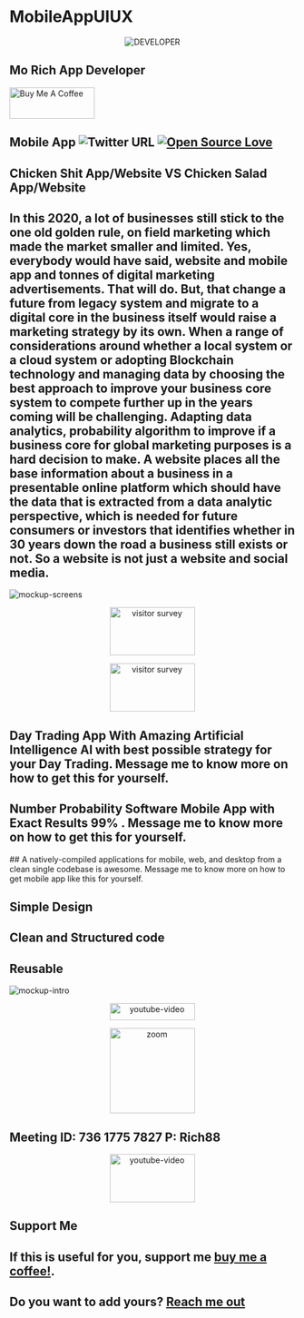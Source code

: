 # MobileAppUIUX
<p align="center">
<img src="assets/promotional/developer.jpg" alt="DEVELOPER" />
</p>

## Mo Rich App Developer 

<a href="https://www.amazon.com/Gift-Cards-Starbucks/s?rh=n%3A2238192011%2Cp_89%3AStarbucks" target="_blank"><img src="https://cdn.buymeacoffee.com/buttons/default-blue.png" alt="Buy Me A Coffee" style="height: 55px !important;width: 150px !important;" ></a> 

## Mobile App ![Twitter URL](https://img.shields.io/twitter/url?style=social&url=https%3A%2F%2Ftwitter.com%2Fchannel_rich) [![Open Source Love](https://badges.frapsoft.com/os/v2/open-source.svg?v=103)](https://azririch88.github.io/MobileAppUIUX/)

<p align="center">
</p> 

## Chicken Shit App/Website VS Chicken Salad App/Website 

## In this 2020, a lot of businesses still stick to the one old golden rule, on field marketing which made the market smaller and limited. Yes, everybody would have said, website and mobile app and tonnes of digital marketing advertisements. That will do. But,  that change a future from legacy system and migrate to a digital core in the business itself would raise a marketing strategy by its own. When a range of considerations around whether a local system or a cloud system or adopting Blockchain technology and managing data by choosing the best approach to improve your business core system to compete further up in the years coming will be challenging. Adapting data analytics, probability algorithm to improve if a business core for global marketing purposes is a hard decision to make. A website places all the base information about a business in a presentable online platform which should have the data that is extracted from a data analytic perspective, which is needed for future consumers or investors that identifies whether in 30 years down the road a business still exists or not. So a website is not just a website and social media. 

<p align="center">
</p> 


<img src="assets/promotional/Mockup&#32;Screens.png" alt="mockup-screens" /> 
<p align="center">
<a href="https://bit.ly/2BOsv04"><img src="assets/promotional/post-call-surveys.jpg" title="Visitor Survey 1" alt="visitor survey" style="height: 85px !important;width: 150px !important;"></a> 
</p>
<p align="center"> 
<a href="https://bit.ly/2Zd5V9A"><img src="assets/promotional/post-call-surveys.jpg" title="Visitor Survey 2" alt="visitor survey" style="height: 85px !important;width: 150px !important;"></a> 
</p> 



## Day Trading App With Amazing Artificial Intelligence AI with best possible strategy for your Day Trading. Message me to know more on how to get this for yourself. 

<p align="center">
</p> 


## Number Probability Software Mobile App with Exact Results 99% . Message me to know more on how to get this for yourself. 

<p align="center">
</p>
## A natively-compiled applications for mobile, web, and desktop from a clean single codebase is awesome. Message me to know more on how to get mobile app like this for yourself. 

<p align="center">
</p> 

## Simple Design 

<p align="center">
</p> 

## Clean and Structured code 

<p align="center">
</p> 

## Reusable 

<p align="center">
</p> 

<img src="assets/promotional/Mockup&#32;Intro.png" alt="mockup-intro" />
<p align="center">
</p>
<p align="center">
<a href="https://m.youtube.com/channel/UCGQ3vgeqmGHVanIcw6Up99A"><img src="assets/promotional/youtube.png" title="Mo Rich Channel" alt="youtube-video" style="height: 30px !important;width: 150px !important;"></a> 
</p>
<p align="center">
<a href="https://us04web.zoom.us/j/73617757827?pwd=ZER1dXQrakNGWXI2aG5Uc24yOVVGZz09"><img src="assets/promotional/zoom.png" title="Mo Rich Channel" alt="zoom" style="height: 150px !important;width: 150px !important;"></a>
</p>

## Meeting ID: 736 1775 7827 P: Rich88 
<p align="center">
</p>
<p align="center">
<a href="https://play.google.com/store/apps/details?id=com.int2.ecommerce_int2"><img src="assets/promotional/google-play-badge.png" title="e-Commerce" alt="youtube-video" style="height: 85px !important;width: 150px !important;"></a>
</p>

## Support Me

## If this is useful for you, support me [buy me a coffee!](https://www.amazon.com/Gift-Cards-Starbucks/s?rh=n%3A2238192011%2Cp_89%3AStarbucks).

## Do you want to add yours? [Reach me out](https://azririch88.github.io/MobileAppUIUX/)
